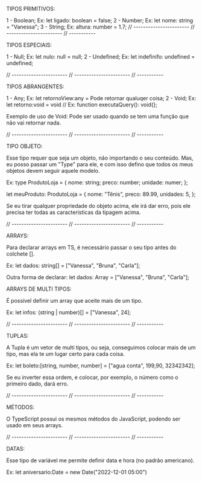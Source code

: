 TIPOS PRIMITIVOS:

1 - Boolean;  Ex: let ligado: boolean = false;
2 - Number;   Ex: let nome: string = "Vanessa";
3 - String;   Ex: altura: number = 1.7;
// ----------------------- // ----------------------- // -----------

TIPOS ESPECIAIS:

1 - Null;       Ex: let nulo: null = null;
2 - Undefined;  Ex: let indefinifo: undefined = undefined;

// ----------------------- // ----------------------- // -----------


TIPOS ABRANGENTES:

1 - Any;   Ex: let retornoView:any = Pode retornar qualuqer coisa;
2 - Void;  Ex: let retorno:void = void // Ex: function executaQuery(): void{};

Exemplo de uso de Void: Pode ser usado quando se tem uma função que não vai retornar nada.

// ----------------------- // ----------------------- // -----------

TIPO OBJETO:

Esse tipo requer que seja um objeto, não importando o seu conteúdo. Mas, eu posso passar um "Type" para ele, e com isso defino que todos os meus objetos devem seguir aquele modelo.

Ex: type ProdutoLoja = {
    nome: string;
    preco: number;
    unidade: numer;
};

let meuProduto: ProdutoLoja = {
    nome: "Tênis",
    preco: 89.99,
    unidades: 5,
};

Se eu tirar qualquer propriedade do objeto acima, ele irá dar erro, pois ele precisa ter todas as características da tipagem acima.

// ----------------------- // ----------------------- // -----------

ARRAYS:

Para declarar arrays em TS, é necessário passar o seu tipo antes do colchete [].

Ex: let dados: string[] = ["Vanessa", "Bruna", "Carla"]; 

Outra forma de declarar:
let dados: Array<string> = ["Vanessa", "Bruna", "Carla"];


ARRAYS DE MULTI TIPOS:

É possível definir um array que aceite mais de um tipo.

Ex: let infos: (string | number)[] = ["Vanessa", 24];

// ----------------------- // ----------------------- // -----------

TUPLAS:

A Tupla é um vetor de multi tipos, ou seja, conseguimos colocar mais de um tipo, mas ela te um lugar certo para cada coisa.

Ex: let boleto:[string, number, number] = ["agua conta", 199,90, 32342342];

Se eu inverter essa ordem, e colocar, por exemplo, o número como o primeiro dado, dará erro.


// ----------------------- // ----------------------- // -----------

MÉTODOS:

O TypeScript possui os mesmos métodos do JavaScript, podendo ser usado em seus arrays.


// ----------------------- // ----------------------- // -----------

DATAS:

Esse tipo de variável me permite definir data e hora (no padrão americano).

Ex: let aniversario:Date = new Date("2022-12-01 05:00")

